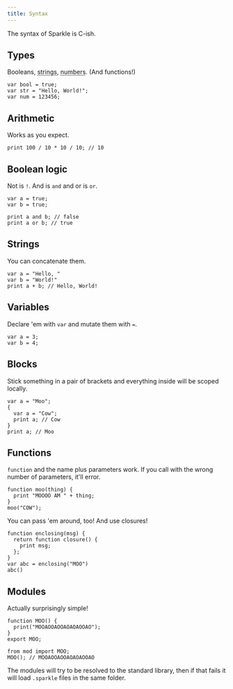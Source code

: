 ```yaml
---
title: Syntax
---
```


The syntax of Sparkle is C-ish.

## Types

Booleans, <abbr title="UTF-16 strings">strings</abbr>, <abbr title="Double precison numbers">numbers</abbr>. (And functions!)

```
var bool = true;
var str = "Hello, World!";
var num = 123456;
```

## Arithmetic

Works as you expect.

```
print 100 / 10 * 10 / 10; // 10
```

## Boolean logic

Not is `!`. And is `and` and or is `or`.

```
var a = true;
var b = true;

print a and b; // false
print a or b; // true
```

## Strings

You can concatenate them.

```
var a = "Hello, "
var b = "World!"
print a + b; // Hello, World!
```

## Variables

Declare 'em with `var` and mutate them with `=`.

```
var a = 3;
var b = 4;
```

## Blocks

Stick something in a pair of brackets and everything inside will be scoped locally.

```
var a = "Moo";
{
  var a = "Cow";
  print a; // Cow
}
print a; // Moo
```

## Functions

`function` and the name plus parameters work. If you call with the wrong number of parameters, it'll error.

```
function moo(thing) {
  print "MOOOO AM " + thing;
}
moo("COW");
```

You can pass 'em around, too! And use closures!

```
function enclosing(msg) {
  return function closure() {
    print msg;
  };
}
var abc = enclosing("MOO")
abc()
```

## Modules

Actually surprisingly simple!

```plain title="mod.sparkle"
function MOO() {
  print("MOOAOOAOOAOAOAOOAO");
}
export MOO;
```

```plain title="main.sparkle"
from mod import MOO;
MOO(); // MOOAOOAOOAOAOAOOAO
```

The modules will try to be resolved to the standard library, then if that fails it will load `.sparkle` files in the same folder.
